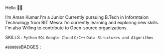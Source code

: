 Hello 👋🏽

I’m Aman Kumar.I'm a Junior Currently  pursuing B.Tech in Informtaion Technology from BIT Mesra.I’m currently learning and exploring new skills.
I'm also Willing to contribute to Open-source organizations.

SKILLS : `Python` `SQL` `Google Cloud` `C/C++` `Data Structures and Algorithms`

`#808080`BADGES :                       

<!---
Assassin0001/Assassin0001 is a ✨ special ✨ repository because its `README.md` (this file) appears on your GitHub profile.
You can click the Preview link to take a look at your changes.
--->
